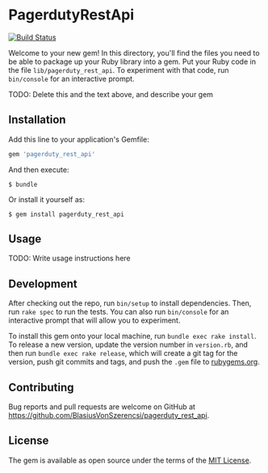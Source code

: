 # PagerdutyRestApi

[![Build Status](https://travis-ci.org/BlasiusVonSzerencsi/pagerduty_rest_api.svg?branch=master)](https://travis-ci.org/BlasiusVonSzerencsi/pagerduty_rest_api)

Welcome to your new gem! In this directory, you'll find the files you need to be able to package up your Ruby library into a gem. Put your Ruby code in the file `lib/pagerduty_rest_api`. To experiment with that code, run `bin/console` for an interactive prompt.

TODO: Delete this and the text above, and describe your gem

## Installation

Add this line to your application's Gemfile:

```ruby
gem 'pagerduty_rest_api'
```

And then execute:

    $ bundle

Or install it yourself as:

    $ gem install pagerduty_rest_api

## Usage

TODO: Write usage instructions here

## Development

After checking out the repo, run `bin/setup` to install dependencies. Then, run `rake spec` to run the tests. You can also run `bin/console` for an interactive prompt that will allow you to experiment.

To install this gem onto your local machine, run `bundle exec rake install`. To release a new version, update the version number in `version.rb`, and then run `bundle exec rake release`, which will create a git tag for the version, push git commits and tags, and push the `.gem` file to [rubygems.org](https://rubygems.org).

## Contributing

Bug reports and pull requests are welcome on GitHub at https://github.com/BlasiusVonSzerencsi/pagerduty_rest_api.


## License

The gem is available as open source under the terms of the [MIT License](http://opensource.org/licenses/MIT).
